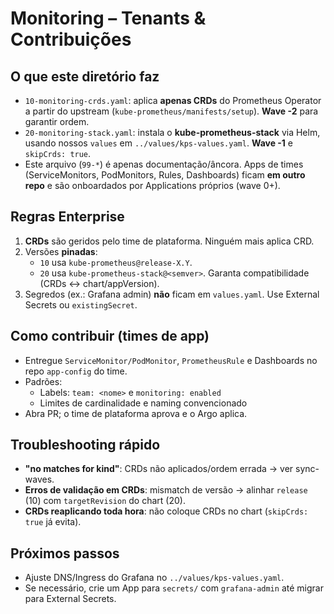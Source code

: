 # Monitoring – Tenants & Contribuições

## O que este diretório faz
- `10-monitoring-crds.yaml`: aplica **apenas CRDs** do Prometheus Operator a partir do upstream (`kube-prometheus/manifests/setup`). **Wave -2** para garantir ordem.
- `20-monitoring-stack.yaml`: instala o **kube-prometheus-stack** via Helm, usando nossos `values` em `../values/kps-values.yaml`. **Wave -1** e `skipCrds: true`.
- Este arquivo (`99-*`) é apenas documentação/âncora. Apps de times (ServiceMonitors, PodMonitors, Rules, Dashboards) ficam **em outro repo** e são onboardados por Applications próprios (wave 0+).

## Regras Enterprise
1. **CRDs** são geridos pelo time de plataforma. Ninguém mais aplica CRD.
2. Versões **pinadas**: 
   - `10` usa `kube-prometheus@release-X.Y`.
   - `20` usa `kube-prometheus-stack@<semver>`.
   Garanta compatibilidade (CRDs ↔ chart/appVersion).
3. Segredos (ex.: Grafana admin) **não** ficam em `values.yaml`. Use External Secrets ou `existingSecret`.

## Como contribuir (times de app)
- Entregue `ServiceMonitor/PodMonitor`, `PrometheusRule` e Dashboards no repo `app-config` do time.
- Padrões:
  - Labels: `team: <nome>` e `monitoring: enabled`
  - Limites de cardinalidade e naming convencionado
- Abra PR; o time de plataforma aprova e o Argo aplica.

## Troubleshooting rápido
- **"no matches for kind"**: CRDs não aplicados/ordem errada → ver sync-waves.
- **Erros de validação em CRDs**: mismatch de versão → alinhar `release` (10) com `targetRevision` do chart (20).
- **CRDs reaplicando toda hora**: não coloque CRDs no chart (`skipCrds: true` já evita).

## Próximos passos
- Ajuste DNS/Ingress do Grafana no `../values/kps-values.yaml`.
- Se necessário, crie um App para `secrets/` com `grafana-admin` até migrar para External Secrets.


